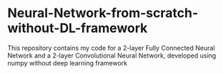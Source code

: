 # Neural-Network-from-scratch-without-DL-framework

This repository contains my code for a 2-layer Fully Connected Neural Network and a 2-layer Convolutional Neural Network, developed using numpy without deep learning framework
